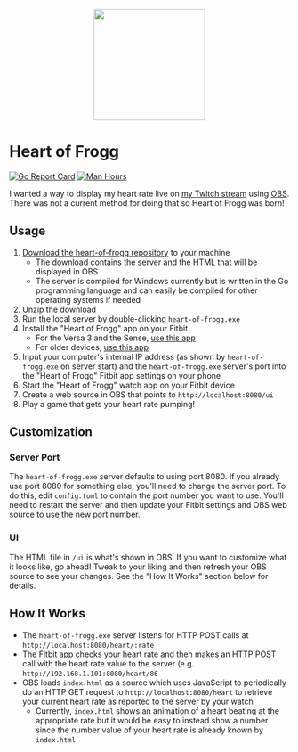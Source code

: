 <p align="center">
    <img src="https://media.giphy.com/media/4cdIVYlOzIz6Rswdh6/giphy.gif" width="200">
</p>

# Heart of Frogg

[![Go Report Card](https://goreportcard.com/badge/github.com/jessemillar/heart-of-frogg)](https://goreportcard.com/report/github.com/jessemillar/heart-of-frogg) [![Man Hours](https://img.shields.io/endpoint?url=https%3A%2F%2Fmh.jessemillar.com%2Fhours%3Frepo%3Dhttps%3A%2F%2Fgithub.com%2Fjessemillar%2Fheart-of-frogg.git)](https://jessemillar.com/r/man-hours)

I wanted a way to display my heart rate live on [my Twitch stream](http://jessemillar.com/r/twitch) using [OBS](https://obsproject.com/). There was not a current method for doing that so Heart of Frogg was born!

## Usage

1. [Download the heart-of-frogg repository](https://github.com/bfroggio/heart-of-frogg/archive/refs/heads/main.zip) to your machine
    - The download contains the server and the HTML that will be displayed in OBS
    - The server is compiled for Windows currently but is written in the Go programming language and can easily be compiled for other operating systems if needed
1. Unzip the download
1. Run the local server by double-clicking `heart-of-frogg.exe`
1. Install the "Heart of Frogg" app on your Fitbit
    - For the Versa 3 and the Sense, [use this app](https://gallery.fitbit.com/details/18706b64-15d2-4e58-a2c1-3ff4e3093bd3)
    - For older devices, [use this app](https://gallery.fitbit.com/details/bd7f772f-b717-4dad-920d-540c0e32722c)
1. Input your computer's internal IP address (as shown by `heart-of-frogg.exe` on server start) and the `heart-of-frogg.exe` server's port into the "Heart of Frogg" Fitbit app settings on your phone
1. Start the "Heart of Frogg" watch app on your Fitbit device
1. Create a web source in OBS that points to `http://localhost:8080/ui`
1. Play a game that gets your heart rate pumping!

## Customization

### Server Port

The `heart-of-frogg.exe` server defaults to using port 8080. If you already use port 8080 for something else, you'll need to change the server port. To do this, edit `config.toml` to contain the port number you want to use. You'll need to restart the server and then update your Fitbit settings and OBS web source to use the new port number.

### UI

The HTML file in `/ui` is what's shown in OBS. If you want to customize what it looks like, go ahead! Tweak to your liking and then refresh your OBS source to see your changes. See the "How It Works" section below for details.

## How It Works

- The `heart-of-frogg.exe` server listens for HTTP POST calls at `http://localhost:8080/heart/:rate`
- The Fitbit app checks your heart rate and then makes an HTTP POST call with the heart rate value to the server (e.g. `http://192.168.1.101:8080/heart/86`
- OBS loads `index.html` as a source which uses JavaScript to periodically do an HTTP GET request to `http://localhost:8080/heart` to retrieve your current heart rate as reported to the server by your watch
    - Currently, `index.html` shows an animation of a heart beating at the appropriate rate but it would be easy to instead show a number since the number value of your heart rate is already known by `index.html`
